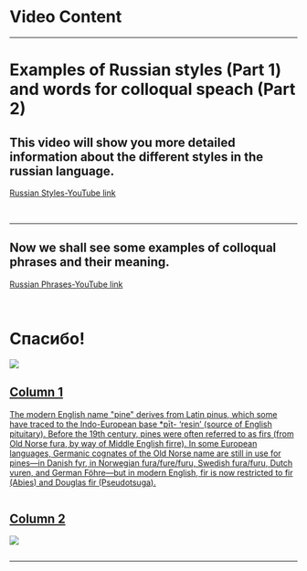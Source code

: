 <h1>
  Video Content
  </h1>
  <hr>
  <h1> Examples of Russian styles (Part 1) and words for colloqual speach (Part 2) </h1>

<h2>
  This video will show you more detailed information about the different styles in the russian language.
 </h2>

<a href="https://www.youtube.com/watch?v=Be26xKtw9tY"> Russian Styles-YouTube link </a>
 
  <br>
  <hr>

<h2>
  Now we shall see some examples of colloqual phrases and their meaning. 
  </h2>
  
 <a href="https://www.youtube.com/watch?v=x9kMgjaRPm0"> Russian Phrases-YouTube link </a>

 <br> 
  <h1 lang="ru"> Спасибо! </h1>

<a href="https://lh12.ru/wp-content/uploads/2019/07/basketico2019-38-1.jpg" title="View Full Size">
<img
src="https://lh12.ru/wp-content/uploads/2019/07/basketico2019-38-1.jpg">
  <style>

{
  box-sizing: border-box;
}

.column {
  float: left;
  width: 50%;
  padding: 10px;
}

.row {
   border: 1px solid black;
}

.row:after {
  content: "";
  display: table;
  clear: both;
}

@media screen and (max-width: 600px) {
  .column {
    width: 100%;
  }
}

</style>

<div class="row">
  <div class="column">
    <h2>Column 1</h2>
    <p>The modern English name "pine" derives from Latin pinus, which some have traced to the Indo-European base *pīt- ‘resin’ (source of English pituitary). Before the 19th century, pines were often referred to as firs (from Old Norse fura, by way of Middle English firre). In some European languages, Germanic cognates of the Old Norse name are still in use for pines—in Danish fyr, in Norwegian fura/fure/furu, Swedish fura/furu, Dutch vuren, and German Föhre—but in modern English, fir is now restricted to fir (Abies) and Douglas fir (Pseudotsuga).</p>
  </div>
  <div class="column">
    <h2>Column 2</h2>
    <p> <img src="https://urnabios.com/wp-content/uploads/2014/06/milan-vuckovic-46126.jpg"></p>
  </div>
</div>
<hr>
